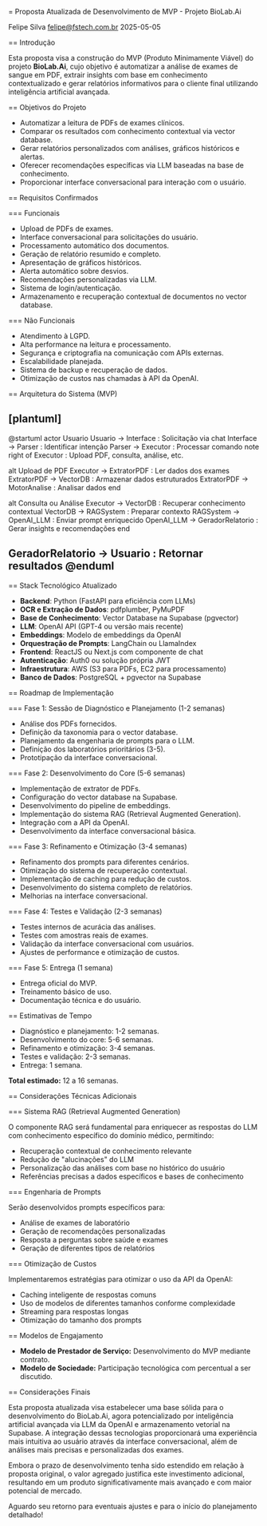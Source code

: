 \= Proposta Atualizada de Desenvolvimento de MVP - Projeto BioLab.Ai

Felipe Silva [felipe@fstech.com.br](mailto:felipe@fstech.com.br)
2025-05-05

\== Introdução

Esta proposta visa a construção do MVP (Produto Minimamente Viável) do projeto **BioLab.Ai**, cujo objetivo é automatizar a análise de exames de sangue em PDF, extrair insights com base em conhecimento contextualizado e gerar relatórios informativos para o cliente final utilizando inteligência artificial avançada.

\== Objetivos do Projeto

* Automatizar a leitura de PDFs de exames clínicos.
* Comparar os resultados com conhecimento contextual via vector database.
* Gerar relatórios personalizados com análises, gráficos históricos e alertas.
* Oferecer recomendações específicas via LLM baseadas na base de conhecimento.
* Proporcionar interface conversacional para interação com o usuário.

\== Requisitos Confirmados

\=== Funcionais

* Upload de PDFs de exames.
* Interface conversacional para solicitações do usuário.
* Processamento automático dos documentos.
* Geração de relatório resumido e completo.
* Apresentação de gráficos históricos.
* Alerta automático sobre desvios.
* Recomendações personalizadas via LLM.
* Sistema de login/autenticação.
* Armazenamento e recuperação contextual de documentos no vector database.

\=== Não Funcionais

* Atendimento à LGPD.
* Alta performance na leitura e processamento.
* Segurança e criptografia na comunicação com APIs externas.
* Escalabilidade planejada.
* Sistema de backup e recuperação de dados.
* Otimização de custos nas chamadas à API da OpenAI.

\== Arquitetura do Sistema (MVP)

## \[plantuml]

@startuml
actor Usuario
Usuario -> Interface : Solicitação via chat
Interface -> Parser : Identificar intenção
Parser -> Executor : Processar comando
note right of Executor : Upload PDF, consulta, análise, etc.

alt Upload de PDF
    Executor -> ExtratorPDF : Ler dados dos exames
    ExtratorPDF -> VectorDB : Armazenar dados estruturados
    ExtratorPDF -> MotorAnalise : Analisar dados
end

alt Consulta ou Análise
    Executor -> VectorDB : Recuperar conhecimento contextual
    VectorDB -> RAGSystem : Preparar contexto
    RAGSystem -> OpenAI_LLM : Enviar prompt enriquecido
    OpenAI_LLM -> GeradorRelatorio : Gerar insights e recomendações
end

GeradorRelatorio -> Usuario : Retornar resultados
@enduml
-------

\== Stack Tecnológico Atualizado

* **Backend**: Python (FastAPI para eficiência com LLMs)
* **OCR e Extração de Dados**: pdfplumber, PyMuPDF
* **Base de Conhecimento**: Vector Database na Supabase (pgvector)
* **LLM**: OpenAI API (GPT-4 ou versão mais recente)
* **Embeddings**: Modelo de embeddings da OpenAI 
* **Orquestração de Prompts**: LangChain ou LlamaIndex
* **Frontend**: ReactJS ou Next.js com componente de chat
* **Autenticação**: Auth0 ou solução própria JWT
* **Infraestrutura**: AWS (S3 para PDFs, EC2 para processamento)
* **Banco de Dados**: PostgreSQL + pgvector na Supabase

\== Roadmap de Implementação

\=== Fase 1: Sessão de Diagnóstico e Planejamento (1-2 semanas)

* Análise dos PDFs fornecidos.
* Definição da taxonomia para o vector database.
* Planejamento da engenharia de prompts para o LLM.
* Definição dos laboratórios prioritários (3-5).
* Prototipação da interface conversacional.

\=== Fase 2: Desenvolvimento do Core (5-6 semanas)

* Implementação de extrator de PDFs.
* Configuração do vector database na Supabase.
* Desenvolvimento do pipeline de embeddings.
* Implementação do sistema RAG (Retrieval Augmented Generation).
* Integração com a API da OpenAI.
* Desenvolvimento da interface conversacional básica.

\=== Fase 3: Refinamento e Otimização (3-4 semanas)

* Refinamento dos prompts para diferentes cenários.
* Otimização do sistema de recuperação contextual.
* Implementação de caching para redução de custos.
* Desenvolvimento do sistema completo de relatórios.
* Melhorias na interface conversacional.

\=== Fase 4: Testes e Validação (2-3 semanas)

* Testes internos de acurácia das análises.
* Testes com amostras reais de exames.
* Validação da interface conversacional com usuários.
* Ajustes de performance e otimização de custos.

\=== Fase 5: Entrega (1 semana)

* Entrega oficial do MVP.
* Treinamento básico de uso.
* Documentação técnica e do usuário.

\== Estimativas de Tempo

* Diagnóstico e planejamento: 1-2 semanas.
* Desenvolvimento do core: 5-6 semanas.
* Refinamento e otimização: 3-4 semanas.
* Testes e validação: 2-3 semanas.
* Entrega: 1 semana.

**Total estimado:** 12 a 16 semanas.

\== Considerações Técnicas Adicionais

\=== Sistema RAG (Retrieval Augmented Generation)

O componente RAG será fundamental para enriquecer as respostas do LLM com conhecimento específico do domínio médico, permitindo:
* Recuperação contextual de conhecimento relevante
* Redução de "alucinações" do LLM
* Personalização das análises com base no histórico do usuário
* Referências precisas a dados específicos e bases de conhecimento

\=== Engenharia de Prompts

Serão desenvolvidos prompts específicos para:
* Análise de exames de laboratório
* Geração de recomendações personalizadas
* Resposta a perguntas sobre saúde e exames
* Geração de diferentes tipos de relatórios

\=== Otimização de Custos

Implementaremos estratégias para otimizar o uso da API da OpenAI:
* Caching inteligente de respostas comuns
* Uso de modelos de diferentes tamanhos conforme complexidade
* Streaming para respostas longas
* Otimização do tamanho dos prompts

\== Modelos de Engajamento

* **Modelo de Prestador de Serviço:** Desenvolvimento do MVP mediante contrato.
* **Modelo de Sociedade:** Participação tecnológica com percentual a ser discutido.

\== Considerações Finais

Esta proposta atualizada visa estabelecer uma base sólida para o desenvolvimento do BioLab.Ai, agora potencializado por inteligência artificial avançada via LLM da OpenAI e armazenamento vetorial na Supabase. A integração dessas tecnologias proporcionará uma experiência mais intuitiva ao usuário através da interface conversacional, além de análises mais precisas e personalizadas dos exames.

Embora o prazo de desenvolvimento tenha sido estendido em relação à proposta original, o valor agregado justifica este investimento adicional, resultando em um produto significativamente mais avançado e com maior potencial de mercado.

Aguardo seu retorno para eventuais ajustes e para o início do planejamento detalhado!

